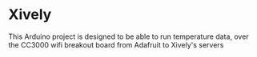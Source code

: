 Xively
======
This Arduino project is designed to be able to run temperature data, over the CC3000 wifi breakout board from Adafruit to Xively's servers
